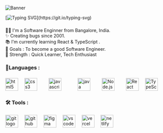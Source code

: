 ![Banner](https://drive.google.com/file/d/1CfCrtogB7xhTnKmn_oZ0_G8FcLHXNB3l/view?usp=drive_link)


[![Typing SVG](https://readme-typing-svg.herokuapp.com?font=Fira+Code&pause=1000&random=false&width=435&lines=Hi++%F0%9F%91%8B%F0%9F%8F%BC++I'm++Varun+M+Bharadwaj;I'm+aspiring+Software+Engineer+!!)](https://git.io/typing-svg)

###

<p align="left">👨‍💻 I'm a Software Enginner from Bangalore, India.<br /> ✨ Creating bugs since 2001.<br>📚 I'm currently learning React & TypeScript .<br>🎯 Goals : To become a good Software Engineer.<br>💪 Strength : Quick Learner, Tech Enthusiast</p>

###

<h3 align="left">📄Languages :</h3>

###

<div align="left">
  <img src="https://cdn.jsdelivr.net/gh/devicons/devicon/icons/html5/html5-original.svg" height="40" alt="html5 logo"  />
  <img width="12" />
  <img src="https://cdn.jsdelivr.net/gh/devicons/devicon/icons/css3/css3-original.svg" height="40" alt="css3 logo"  />
  <img width="12" />

  <img width="12" />
  <img src="https://cdn.simpleicons.org/javascript/F7DF1E" height="40" alt="javascript logo"  />
  <img width="12" />

  <img width="12" />

  <img width="12" />
  <img src="https://cdn.jsdelivr.net/gh/devicons/devicon/icons/java/java-original.svg" height="40" alt="java logo"  />
  <img width="12" />

  <!-- Spacer -->
<img width="12" />

<!-- Node.js Logo -->
<img src="https://cdn.jsdelivr.net/gh/devicons/devicon/icons/nodejs/nodejs-original.svg" height="40" alt="Node.js logo" />

<!-- Spacer -->
<img width="12" />

<!-- Express Logo
<img src="https://cdn.jsdelivr.net/gh/devicons/devicon/icons/express/express-original-wordmark.svg" height="40" alt="Express logo" style="filter: invert(17%) sepia(100%) saturate(7420%) hue-rotate(0deg) brightness(94%) contrast(101%);" /> -->

<!-- Spacer -->
<img width="12" />

<!-- React Logo -->
<img src="https://cdn.jsdelivr.net/gh/devicons/devicon/icons/react/react-original.svg" height="40" alt="React logo" />

<!-- Spacer -->
<img width="12" />

<!-- TypeScript Logo -->
<img src="https://cdn.jsdelivr.net/gh/devicons/devicon/icons/typescript/typescript-original.svg" height="40" alt="TypeScript logo" />

</div>

###

<h3 align="left">🛠 Tools :</h3>

###

<div align="left">
  <img src="https://cdn.jsdelivr.net/gh/devicons/devicon/icons/git/git-original.svg" height="40" alt="git logo"  />
  <img width="12" />
  <img src="https://skillicons.dev/icons?i=github" height="40" alt="github logo"  />
  <img width="12" />
  <img src="https://skillicons.dev/icons?i=figma" height="40" alt="figma logo"  />
  <img width="12" />
  <img src="https://cdn.jsdelivr.net/gh/devicons/devicon/icons/vscode/vscode-original.svg" height="40" alt="vscode logo"  />
  <img width="12" />
  <img src="https://skillicons.dev/icons?i=vercel" height="40" alt="vercel logo"  />
  <img width="12" />
  <img src="https://cdn.simpleicons.org/netlify/00C7B7" height="40" alt="netlify logo"  />
</div>

###
